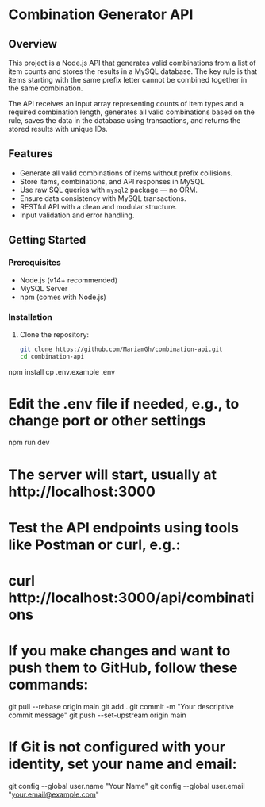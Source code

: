 # Combination Generator API

## Overview
This project is a Node.js API that generates valid combinations from a list of item counts and stores the results in a MySQL database. The key rule is that items starting with the same prefix letter cannot be combined together in the same combination.

The API receives an input array representing counts of item types and a required combination length, generates all valid combinations based on the rule, saves the data in the database using transactions, and returns the stored results with unique IDs.

## Features
- Generate all valid combinations of items without prefix collisions.
- Store items, combinations, and API responses in MySQL.
- Use raw SQL queries with `mysql2` package — no ORM.
- Ensure data consistency with MySQL transactions.
- RESTful API with a clean and modular structure.
- Input validation and error handling.

## Getting Started

### Prerequisites
- Node.js (v14+ recommended)
- MySQL Server
- npm (comes with Node.js)

### Installation

1. Clone the repository:
   ```bash
   git clone https://github.com/MariamGh/combination-api.git
   cd combination-api
   ```
npm install
cp .env.example .env
# Edit the .env file if needed, e.g., to change port or other settings
npm run dev
# The server will start, usually at http://localhost:3000
# Test the API endpoints using tools like Postman or curl, e.g.:
# curl http://localhost:3000/api/combinations

# If you make changes and want to push them to GitHub, follow these commands:
git pull --rebase origin main
git add .
git commit -m "Your descriptive commit message"
git push --set-upstream origin main

# If Git is not configured with your identity, set your name and email:
git config --global user.name "Your Name"
git config --global user.email "your.email@example.com"
